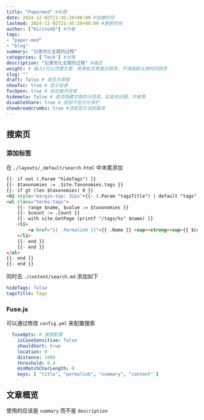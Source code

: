 ```yaml
---
title: "Papermod" #标题
date: 2024-12-02T21:45:20+08:00 #创建时间
lastmod: 2024-12-02T21:45:20+08:00 #更新时间
author: ["KiritoXD"] #作者
tags: 
- "paper-mod"
- "blog"
summary: "记录优化主题的过程"
categories: ['Tech'] #分类
description: "记录优化主题的过程" #描述
weight: # 输入1可以顶置文章，用来给文章展示排序，不填就默认按时间排序
slug: ""
draft: false # 是否为草稿
showToc: true # 显示目录
TocOpen: true # 自动展开目录
hidemeta: false # 是否隐藏文章的元信息，如发布日期、作者等
disableShare: true # 底部不显示分享栏
showbreadcrumbs: true #顶部显示当前路径
---
```


## 搜索页

### 添加标签  

在 `./layouts/_default/search.html` 中末尾添加  

```html
{{- if not (.Param "hideTags") }}
{{- $taxonomies := .Site.Taxonomies.tags }}
{{- if gt (len $taxonomies) 0 }}
<h2 style="margin-top: 32px">{{- (.Param "tagsTitle") | default "tags" }}</h2>
<ul class="terms-tags">
    {{- range $name, $value := $taxonomies }}
    {{- $count := .Count }}
    {{- with site.GetPage (printf "/tags/%s" $name) }}
    <li>
        <a href="{{ .Permalink }}">{{ .Name }} <sup><strong><sup>{{ $count }}</sup></strong></sup> </a>
    </li>
    {{- end }}
    {{- end }}
</ul>
{{- end }}
{{- end }}
```

同时去 `./content/search.md` 添加如下  

```yml
hideTags: false
tagsTitle: Tags 
```

### Fuse.js 

可以通过修改 `config.yml` 来配置搜索  

```yml
  fuseOpts: # 搜索配置
    isCaseSensitive: false
    shouldSort: true
    location: 0
    distance: 1000
    threshold: 0.4
    minMatchCharLength: 0
    keys: [ "title", "permalink", "summary", "content" ]
```

## 文章概览

使用的应该是 `summary` 而不是 `description`